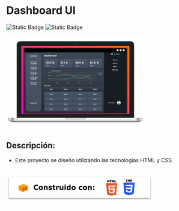 # Dashboard UI

![Static Badge](https://img.shields.io/badge/Licencia-MIT-green)
![Static Badge](https://img.shields.io/badge/Versión-v1.0.0-green)

![Imagen de proyecto](images/ui-work-dashboard.PNG)

## Descripción:
- Este proyecto se diseño utilizando las tecnologias HTML y CSS.

![tecnologias utilizadas](images/tech-tag.png)
